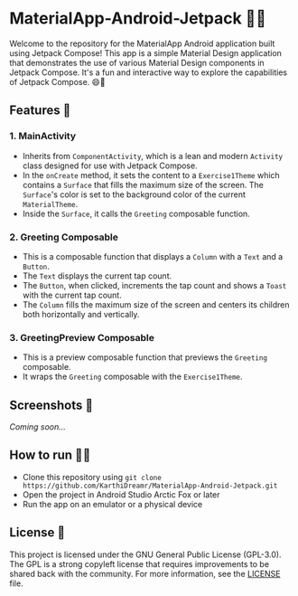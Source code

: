 # MaterialApp-Android-Jetpack 🎉📱

Welcome to the repository for the MaterialApp Android application built using Jetpack Compose! This app is a simple Material Design application that demonstrates the use of various Material Design components in Jetpack Compose. It's a fun and interactive way to explore the capabilities of Jetpack Compose. 😄🚀

## Features 🎯

### 1. MainActivity
- Inherits from `ComponentActivity`, which is a lean and modern `Activity` class designed for use with Jetpack Compose.
- In the `onCreate` method, it sets the content to a `Exercise1Theme` which contains a `Surface` that fills the maximum size of the screen. The `Surface`'s color is set to the background color of the current `MaterialTheme`.
- Inside the `Surface`, it calls the `Greeting` composable function.

### 2. Greeting Composable
- This is a composable function that displays a `Column` with a `Text` and a `Button`.
- The `Text` displays the current tap count.
- The `Button`, when clicked, increments the tap count and shows a `Toast` with the current tap count.
- The `Column` fills the maximum size of the screen and centers its children both horizontally and vertically.

### 3. GreetingPreview Composable
- This is a preview composable function that previews the `Greeting` composable.
- It wraps the `Greeting` composable with the `Exercise1Theme`.

## Screenshots 📸

*Coming soon...*

## How to run 🏃‍♂️

- Clone this repository using `git clone https://github.com/KarthiDreamr/MaterialApp-Android-Jetpack.git`
- Open the project in Android Studio Arctic Fox or later
- Run the app on an emulator or a physical device

## License 📝

This project is licensed under the GNU General Public License (GPL-3.0). The GPL is a strong copyleft license that requires improvements to be shared back with the community. For more information, see the [LICENSE](LICENSE) file.
